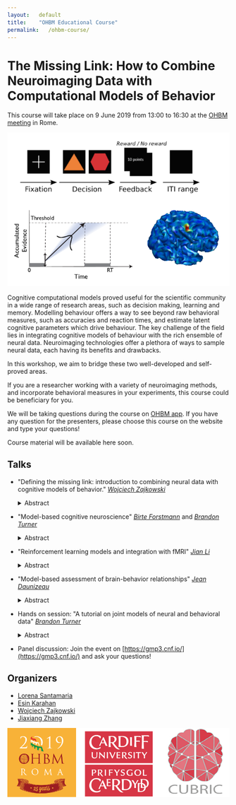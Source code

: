```yaml
---
layout:   default
title:    "OHBM Educational Course"
permalink:   /ohbm-course/
---
```


# The Missing Link: How to Combine Neuroimaging Data with Computational Models of Behavior

This course will take place on 9 June 2019 from 13:00 to 16:30 at the [OHBM meeting](https://www.humanbrainmapping.org/i4a/pages/index.cfm?pageid=3920) in Rome.

![image](/images/im.png)

Cognitive computational models proved useful for the scientific community in a wide range of research areas, such as decision making, learning and memory. Modelling behaviour offers a way to see beyond raw behavioral measures, such as accuracies and reaction times, and estimate latent cognitive parameters which drive behaviour. The key challenge of the field lies in integrating cognitive models of behaviour with the rich ensemble of neural data. Neuroimaging technologies offer a plethora of ways to sample neural data, each having its benefits and drawbacks. 

In this workshop, we aim to bridge these two well-developed and self-proved areas. 

If you are a researcher working with a variety of neuroimaging methods, and incorporate behavioral measures in your experiments, this course could be beneficiary for you. 

We will be taking questions during the course on [OHBM app](https://gmp3.cnf.io/). If you have any question for the presenters, please choose this course on the website and type your questions!

Course material will be available here soon.

## Talks

- "Defining the missing link: introduction to combining neural data with cognitive models of behavior." <i> <a href="https://ccbrain.org/people/wojciech_zajkowski/index.html"> Wojciech Zajkowski</a> </i>
  <details><summary> Abstract </summary>
  <p> In recent years, the amount of neuroimaging data we collect has been growing in an exponential fashion. Due to this, the issue of   developing methods that aid in drawing meaningful conclusions from large and rich (often multimodal) datasets has gained paramount       importance. This talk will consist of three segments. I will start by providing an overview of the purpose of using cognitive models     of behavior and how can they be utilized together with brain data, using models such as Drift-Diffusion Model or Linear Ballistic       Accumulator as examples. I will then explain the nature of the linking problem. Using the Marr’s levels of analysis framework, I will   go through the rationale behind why is it crucial for our understanding of brain and behavior. Finally, I will introduce different       methods of dealing with the problem: from a simple correlation to recently developed frameworks, such as joint modelling, which         utilize  the covariability of neural and behavioural data to draw meaningful conclusions. </p> </details>


- "Model-based cognitive neuroscience" <i> <a href="http://www.birteforstmann.com/"> Birte Forstmann</a></i> and <i><a href="https://turner-mbcn.com/people/"> Brandon Turner</a> </i>
  <details><summary> Abstract </summary><p>
  Cognitive neuroscientists study how the brain implements particular cognitive processes such as perception, learning, and decision-     making. Traditional approaches in which experiments are designed to target a specific cognitive process have been supplemented by two   recent innovations. First, formal cognitive models can decompose observed behavioral data into multiple latent cognitive processes,     allowing brain measurements to be associated with a particular cognitive process more precisely and more confidently. Second,           cognitive neuroscience can provide additional data to inform the development of formal cognitive models, providing greater constraint   than behavioral data alone. We argue that these fields are mutually dependent; not only can models guide neuroscientific endeavors,     but understanding neural mechanisms can provide key insights into formal models of cognition.  </p> </details>

- "Reinforcement learning models and integration with fMRI" <i><a href="http://www.psy.pku.edu.cn/english/people/faculty/professor/267657.htm"> Jian Li</a></i>
  <details> <summary> Abstract</summary>
  <p> Reinforcement learning (RL) has witnessed its wide application in cognitive sciences in the past decades. In this session I will      briefly introduce different RL models used in cognitive neuroscience/psychology research and how they can be integrated with fMRI        techniques to better understand the computations that brain carries out during learning and inference. </p> </details>

- "Model-based assessment of brain-behavior relationships" <i> <a href="https://sites.google.com/site/jeandaunizeauswebsite/"> Jean Daunizeau</a> </i> 
   <details> <summary> Abstract </summary>
   <p> Functional outcomes (e.g., subjective percepts, emotions, memory retrievals, decisions, etc...) are partly determined by external stimuli and/or cues. But they may also be strongly influenced by (trial-by-trial) uncontrolled variations in brain responses to incoming information. In turn, this variability may provide critical information regarding how behaviourally relevant inputs are eventually transformed into functional outcomes. Assessing brain-behavior relationships thus requires considering the (possibly nonlinear and stochastic) impact of biological constraints of input-output transformations in the brain. In this talk, I will review    the portfolio of existing approaches to decomposing the brain's transformation of stimuli into behavioural outcomes, in terms of the    relative contribution of brain regions and their connections. In particular, I will highlight three novel techniques, namely: mass      mediation analysis, artificial neural network modelling, and behavioral DCM (dynamic causal modelling). The aim here is for attendees    to understand the strengths and weaknesses of each approach in turn, as well as gain practical know-how regarding how to perform such analyses. </p> </details>

- Hands on session: "A tutorial on joint models of neural and behavioral data" <i><a href="https://turner-mbcn.com/people/"> Brandon Turner</a> </i>
  <details> <summary> Abstract </summary>
  <p> A growing synergy between the fields of cognitive neuroscience and mathematical psychology has sparked the development of several unique statistical approaches exploiting the benefits of both disciplines (Turner, Forstmann et al., 2017). One approach in particular, called joint modeling, attempts to model the covariation between the parameters of "submodels" intended to capture important patterns in each stream of data. Joint models present an interesting opportunity to transcend conventional levels of analyses (e.g., Marr’s hierarchy; Marr, 1982) by providing fully integrative models (Love, 2015). In this talk, we provide a tutorial   of two flavors of joint models — the Directed and Covariance approaches. Computational procedures have been developed to apply these approaches to a number of cognitive tasks, yet neither have been made accessible to a wider audience. Here, we provide a step-by-step walkthrough on how to develop submodels of each stream of data, as well as how to link the important model parameters to form one cohesive model. For convenience, we provide code that uses the Just Another Gibbs Sampler (Plummer, 2003) software to perform estimation of the model parameters. This session will be based on <a href="https://www.sciencedirect.com/science/article/pii/S0022249617301335"> Palestro et al 2018 </a> ) where the codes are at <a href="https://github.com/MbCN-lab/joint-modeling-tutorial"> Github </a>).
  </p> </details>

- Panel discussion: Join the event on [https://gmp3.cnf.io/](https://gmp3.cnf.io/) and ask your questions!


## Organizers

- [Lorena Santamaria](http://www.cardiff.ac.uk/people/view/1253591-santamaria-lorena)
- [Esin Karahan](https://www.cardiff.ac.uk/people/view/1216230-karahan-esin)
- [Wojciech Zajkowski](https://ccbrain.org/people/wojciech_zajkowski/index.html) 
- [Jiaxiang Zhang](https://www.cardiff.ac.uk/people/view/zhangj73.php)

![OHBM](/images/hbm-all.png)
